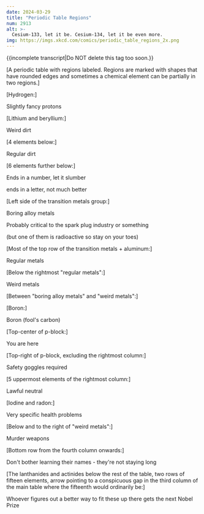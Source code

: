 ```yaml
---
date: 2024-03-29
title: "Periodic Table Regions"
num: 2913
alt: >-
  Cesium-133, let it be. Cesium-134, let it be even more.
img: https://imgs.xkcd.com/comics/periodic_table_regions_2x.png
---
```

{{incomplete transcript|Do NOT delete this tag too soon.}}

[A periodic table with regions labeled. Regions are marked with shapes that have rounded edges and sometimes a chemical element can be partially in two regions.]

[Hydrogen:]

Slightly fancy protons

[Lithium and beryllium:]

Weird dirt

[4 elements below:]

Regular dirt

[6 elements further below:]

Ends in a number, let it slumber

ends in a letter, not much better

[Left side of the transition metals group:]

Boring alloy metals

Probably critical to the spark plug industry or something

(but one of them is radioactive so stay on your toes)

[Most of the top row of the transition metals + aluminum:]

Regular metals

[Below the rightmost "regular metals":]

Weird metals

[Between "boring alloy metals" and "weird metals":]

$$$$

[Boron:]

Boron (fool's carbon)

[Top-center of p-block:]

You are here

[Top-right of p-block, excluding the rightmost column:]

Safety goggles required

[5 uppermost elements of the rightmost column:]

Lawful neutral

[Iodine and radon:]

Very specific health problems

[Below and to the right of "weird metals":]

Murder weapons

[Bottom row from the fourth column onwards:]

Don't bother learning their names - they're not staying long

[The lanthanides and actinides below the rest of the table, two rows of fifteen elements, arrow pointing to a conspicuous gap in the third column of the main table where the fifteenth would ordinarily be:]

Whoever figures out a better way to fit these up there gets the next Nobel Prize